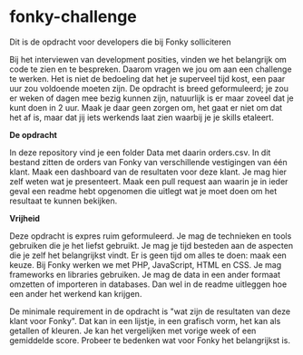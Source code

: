 # fonky-challenge
Dit is de opdracht voor developers die bij Fonky solliciteren

Bij het interviewen van development posities, vinden we het belangrijk om code te zien en te bespreken. Daarom vragen we jou om aan een challenge te werken. Het is niet de bedoeling dat het je superveel tijd kost, een paar uur zou voldoende moeten zijn. De opdracht is breed geformuleerd; je zou er weken of dagen mee bezig kunnen zijn, natuurlijk is er maar zoveel dat je kunt doen in 2 uur. Maak je daar geen zorgen om, het gaat er niet om dat het af is, maar dat jij iets werkends laat zien waarbij je je skills etaleert. 

**De opdracht**

In deze repository vind je een folder Data met daarin orders.csv. In dit bestand zitten de orders van Fonky van verschillende vestigingen van één klant.
Maak een dashboard van de resultaten voor deze klant. Je mag hier zelf weten wat je presenteert. 
Maak een pull request aan waarin je in ieder geval een readme hebt opgenomen die uitlegt wat je moet doen om het resultaat te kunnen bekijken.

**Vrijheid**

Deze opdracht is expres ruim geformuleerd. Je mag de technieken en tools gebruiken die je het liefst gebruikt. Je mag je tijd besteden aan de aspecten die je zelf het belangrijkst vindt. Er is geen tijd om alles te doen: maak een keuze. Bij Fonky werken we met PHP, JavaScript, HTML en CSS. Je mag frameworks en libraries gebruiken. Je mag de data in een ander formaat omzetten of importeren in databases. Dan wel in de readme uitleggen hoe een ander het werkend kan krijgen. 
 
De minimale requirement in de opdracht is "wat zijn de resultaten van deze klant voor Fonky". Dat kan in een lijstje, in een grafisch vorm, het kan als getallen of kleuren. Je kan het vergelijken met vorige week of een gemiddelde score. Probeer te bedenken wat voor Fonky het belangrijkst is. 
